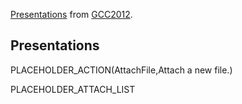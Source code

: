 [Presentations](/Documents/Presentations) from [GCC2012](/Events/GCC2012).

## Presentations

PLACEHOLDER_ACTION(AttachFile,Attach a new file.)

PLACEHOLDER_ATTACH_LIST
